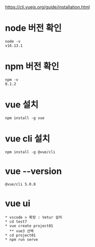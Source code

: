 https://cli.vuejs.org/guide/installation.html
# node 버전 확인
```
node -v
v16.13.1
```
# npm 버전 확인
```
npm -v
8.1.2
```
# vue 설치
``` 
npm install -g vue
```
# vue cli 설치
```
npm install -g @vue/cli
```
# vue --version
```
@vue/cli 5.0.8
```
# vue ui
```
* vscode > 확장 : Vetur 설치
* cd test7
* vue create project01
  ** vue3 선택
* cd project01
* npm run serve
```
